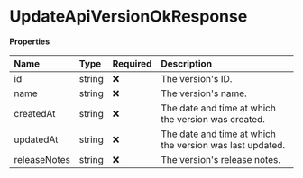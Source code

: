 # UpdateApiVersionOkResponse

**Properties**

| Name         | Type   | Required | Description                                              |
| :----------- | :----- | :------- | :------------------------------------------------------- |
| id           | string | ❌       | The version's ID.                                        |
| name         | string | ❌       | The version's name.                                      |
| createdAt    | string | ❌       | The date and time at which the version was created.      |
| updatedAt    | string | ❌       | The date and time at which the version was last updated. |
| releaseNotes | string | ❌       | The version's release notes.                             |

<!-- This file was generated by liblab | https://liblab.com/ -->
